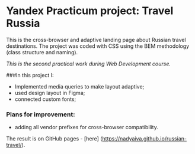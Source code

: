 # Yandex Practicum project: Travel Russia

This is the сross-browser and adaptive landing page about Russian travel destinations.
The project was coded with CSS using the BEM methodology (class structure and naming).

_This is the second practical work during Web Development course._

###In this project I:

- Implemented media queries to make layout adaptive;
- used design layout in Figma;
- connected custom fonts;

### Plans for improvement:

- adding all vendor prefixes for cross-browser compatibility.

The result is on GitHub pages - [here] (https://nadyaiva.github.io/russian-travel/).

